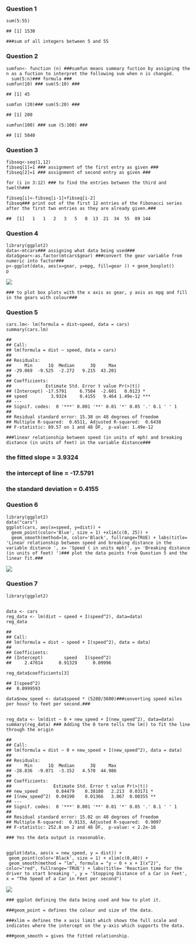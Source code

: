 ### Question 1

    sum(5:55)

    ## [1] 1530

    ###sum of all integers between 5 and 55

### Question 2

    sumfun<- function (n) ###sumfun means summary fuction by assigning the n as a fuction to interpret the following sum when n is changed.
      sum(5:n)### formula ###
    sumfun(10) ### sum(5:10) ###

    ## [1] 45

    sumfun (20)### sum(5:20) ###

    ## [1] 200

    sumfun(100) ### sum (5:100) ###

    ## [1] 5040

### Question 3

    fibseq<-seq(1,12)
    fibseq[1]=1 ### assignment of the first entry as given ###
    fibseq[2]=1 ### assignment of second entry as given ###

    for (i in 3:12) ### to find the entries between the third and twelth###

    fibseq[i]<-fibseq[i-1]+fibseq[i-2]
    fibseq### print out of the first 12 entries of the Fibonacci series after the first two entries as they are already given.###

    ##  [1]   1   1   2   3   5   8  13  21  34  55  89 144

### Question 4

    library(ggplot2)
    data<-mtcars### assigning what data being used###
    data$gear<-as.factor(mtcars$gear) ###convert the gear variable from numeric into factor###
    p<-ggplot(data, aes(x=gear, y=mpg, fill=gear )) + geom_boxplot()
    p

![](https://github.com/afrinmohiuddin/Advanced_Bioinformatics_Assessment_2019/blob/master/Question%204-1.png)

    ### to plot box plots with the x axis as gear, y axis as mpg and fill in the gears with colour###

### Question 5

    cars.lm<- lm(formula = dist~speed, data = cars)
    summary(cars.lm)

    ## 
    ## Call:
    ## lm(formula = dist ~ speed, data = cars)
    ## 
    ## Residuals:
    ##     Min      1Q  Median      3Q     Max 
    ## -29.069  -9.525  -2.272   9.215  43.201 
    ## 
    ## Coefficients:
    ##             Estimate Std. Error t value Pr(>|t|)    
    ## (Intercept) -17.5791     6.7584  -2.601   0.0123 *  
    ## speed         3.9324     0.4155   9.464 1.49e-12 ***
    ## ---
    ## Signif. codes:  0 '***' 0.001 '**' 0.01 '*' 0.05 '.' 0.1 ' ' 1
    ## 
    ## Residual standard error: 15.38 on 48 degrees of freedom
    ## Multiple R-squared:  0.6511, Adjusted R-squared:  0.6438 
    ## F-statistic: 89.57 on 1 and 48 DF,  p-value: 1.49e-12

    ###linear relationship between speed (in units of mph) and breaking distance (in units of feet) in the variable distance###

### the fitted slope = 3.9324

### the intercept of line = -17.5791

### the standard deviation = 0.4155

### Question 6

    library(ggplot2)
    data("cars")
    ggplot(cars, aes(x=speed, y=dist)) + 
      geom_point(color='Blue', size = 1) +xlim(c(0, 25)) +
      geom_smooth(method=lm, color='Black', fullrange=TRUE) + labs(title= 'Linear relationship between speed and breaking distance in the variable distance ', x= 'Speed ( in units mph)', y= 'Breaking distance (in units of feet) ')### plot the data points from Question 5 and the linear fit.###

![](https://github.com/afrinmohiuddin/Advanced_Bioinformatics_Assessment_2019/blob/master/Question%20-6-1.png)

### Question 7

    library(ggplot2)


    data <- cars
    reg_data <- lm(dist ~ speed + I(speed^2), data=data)
    reg_data

    ## 
    ## Call:
    ## lm(formula = dist ~ speed + I(speed^2), data = data)
    ## 
    ## Coefficients:
    ## (Intercept)        speed   I(speed^2)  
    ##     2.47014      0.91329      0.09996

    reg_data$coefficients[3]

    ## I(speed^2) 
    ##  0.0999593

    data$new_speed <- data$speed * (5280/3600)###converting speed miles per housr to feet per second.###


    reg_data <- lm(dist ~ 0 + new_speed + I(new_speed^2), data=data)
    summary(reg_data) ### Adding the 0 term tells the lm() to fit the line through the origin

    ## 
    ## Call:
    ## lm(formula = dist ~ 0 + new_speed + I(new_speed^2), data = data)
    ## 
    ## Residuals:
    ##     Min      1Q  Median      3Q     Max 
    ## -28.836  -9.071  -3.152   4.570  44.986 
    ## 
    ## Coefficients:
    ##                Estimate Std. Error t value Pr(>|t|)   
    ## new_speed       0.84479    0.38180   2.213  0.03171 * 
    ## I(new_speed^2)  0.04190    0.01366   3.067  0.00355 **
    ## ---
    ## Signif. codes:  0 '***' 0.001 '**' 0.01 '*' 0.05 '.' 0.1 ' ' 1
    ## 
    ## Residual standard error: 15.02 on 48 degrees of freedom
    ## Multiple R-squared:  0.9133, Adjusted R-squared:  0.9097 
    ## F-statistic: 252.8 on 2 and 48 DF,  p-value: < 2.2e-16

    ### Yes the data output is reasonable.


    ggplot(data, aes(x = new_speed, y = dist)) + 
     geom_point(color='Black', size = 1) + xlim(c(0,40)) +
     geom_smooth(method = "lm", formula = "y ~ 0 + x + I(x^2)",  color="red", fullrange='TRUE') + labs(title= 'Reaction time for the driver to start breaking ', y = 'Stopping Distance of a Car in Feet', x = "The Speed of a Car in Feet per second")

![](https://github.com/afrinmohiuddin/Advanced_Bioinformatics_Assessment_2019/blob/master/Question-7-1.png)

    ### ggplot defining the data being used and how to plot it.

    ###geom_point = defines the colour and size of the data.

    ###xlim = defines the x axis limit which shows the full scale and indicates where the intercept on the y-axis which supports the data.

    ###geom_smooth = gives the fitted relationship.

